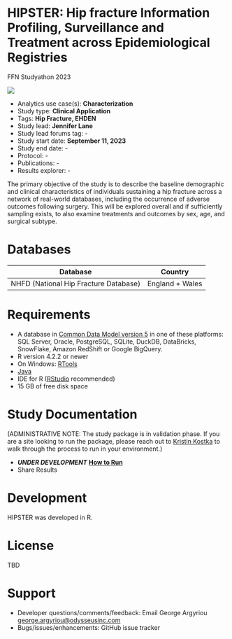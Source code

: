 # HIPSTER: Hip fracture Information Profiling, Surveillance and Treatment across Epidemiological Registries
FFN Studyathon 2023

<img src="https://img.shields.io/badge/Study%20Status-Started-blue.svg"/>

-   Analytics use case(s): **Characterization**
-   Study type: **Clinical Application**
-   Tags: **Hip Fracture, EHDEN**
-   Study lead: **Jennifer Lane**
-   Study lead forums tag: -
-   Study start date: **September 11, 2023**
-   Study end date: -
-   Protocol: -
-   Publications: -
-   Results explorer: -

The primary objective of the study is to describe the baseline demographic and clinical characteristics of individuals sustaining a hip fracture across a network of real-world databases, including the occurrence of adverse outcomes following surgery. This will be explored overall and if sufficiently sampling exists, to also examine treatments and outcomes by sex, age, and surgical subtype.

# Databases

| Database                              | Country |
|--------------------------------|------------------|
| NHFD (National Hip Fracture Database) | England + Wales     | 

# Requirements

-   A database in [Common Data Model version 5](https://github.com/OHDSI/CommonDataModel) in one of these platforms: SQL Server, Oracle, PostgreSQL, SQLite, DuckDB, DataBricks, SnowFlake, Amazon RedShift or Google BigQuery.
-   R version 4.2.2 or newer
-   On Windows: [RTools](http://cran.r-project.org/bin/windows/Rtools/)
-   [Java](https://java.com)
-   IDE for R ([RStudio](https://posit.co/products/open-source/rstudio/) recommended)
-   15 GB of free disk space

# Study Documentation

(ADMINISTRATIVE NOTE: The study package is in validation phase. If you are a site looking to run the package, please reach out to [Kristin Kostka](k.kostka@northeastern.edu) to walk through the process to run in your environment.)

-   ***UNDER DEVELOPMENT*** [**How to Run**](https://github.com/BartsBoneJointHealth/HipFractureStudyathon/blob/main/documentation/HowToRun.md)
-   Share Results

# Development

HIPSTER was developed in R.

# License

TBD

# Support

-   Developer questions/comments/feedback: Email George Argyriou [george.argyriou\@odysseusinc.com](mailto:george.argyriou@odysseusinc.com)
-   Bugs/issues/enhancements: GitHub issue tracker
